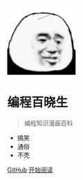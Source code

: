 <!-- _coverpage.md -->

![logo](_media/logo.png)

# 编程百晓生

> 编程知识漫画百科

- 搞笑
- 通俗
- 不秃

[GitHub](https://github.com/liyupi/code-master)
[开始阅读](README.md)
